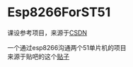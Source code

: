 # Esp8266ForST51
课设参考项目，来源于[CSDN](https://download.csdn.net/download/sinat_29830917/9596671)

一个通过esp8266沟通两个51单片机的项目  
来源于贴吧的这个[贴子](https://tieba.baidu.com/p/3992258738?see_lz=1)
